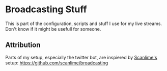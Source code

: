 # Broadcasting Stuff

This is part of the configuration, scripts and stuff I use for my live streams. Don't know if it might be usefull for someone.


## Attribution
Parts of my setup, especially the twitter bot, are inspiered by [Scanlime's](https://github.com/scanlime) setup: <https://github.com/scanlime/broadcasting>